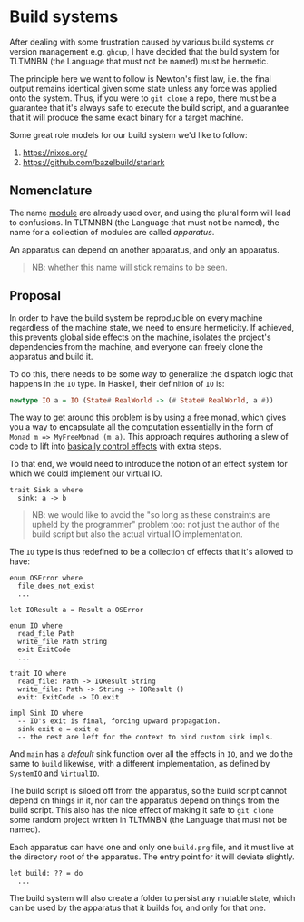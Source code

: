 # Build systems

After dealing with some frustration caused by various build systems or version management e.g. `ghcup`, I have decided that the build system for TLTMNBN (the Language that must not be named) must be hermetic.

The principle here we want to follow is Newton's first law, i.e. the final output remains identical given some state unless any force was applied onto the system. Thus, if you were to `git clone` a repo, there must be a guarantee that it's always safe to execute the build script, and a guarantee that it will produce the same exact binary for a target machine.

Some great role models for our build system we'd like to follow:

1. https://nixos.org/
2. https://github.com/bazelbuild/starlark

## Nomenclature

The name [module](./module.md) are already used over, and using the plural form will lead to confusions. In TLTMNBN (the Language that must not be named), the name for a collection of modules are called _apparatus_.

An apparatus can depend on another apparatus, and only an apparatus.

> NB: whether this name will stick remains to be seen.

## Proposal

In order to have the build system be reproducible on every machine regardless of the machine state, we need to ensure hermeticity. If achieved, this prevents global side effects on the machine, isolates the project's dependencies from the machine, and everyone can freely clone the apparatus and build it.

To do this, there needs to be some way to generalize the dispatch logic that happens in the `IO` type. In Haskell, their definition of `IO` is:

```hs
newtype IO a = IO (State# RealWorld -> (# State# RealWorld, a #))
```

The way to get around this problem is by using a free monad, which gives you a way to encapsulate all the computation essentially in the form of `Monad m => MyFreeMonad (m a)`. This approach requires authoring a slew of code to lift into [basically control effects](https://en.wikipedia.org/wiki/Call-by-push-value) with extra steps.

To that end, we would need to introduce the notion of an effect system for which we could implement our virtual IO.

```
trait Sink a where
  sink: a -> b
```

> NB: we would like to avoid the "so long as these constraints are upheld by the programmer" problem too: not just the author of the build script but also the actual virtual IO implementation.

The `IO` type is thus redefined to be a collection of effects that it's allowed to have:

```
enum OSError where
  file_does_not_exist
  ...

let IOResult a = Result a OSError

enum IO where
  read_file Path
  write_file Path String
  exit ExitCode
  ...

trait IO where
  read_file: Path -> IOResult String
  write_file: Path -> String -> IOResult ()
  exit: ExitCode -> IO.exit

impl Sink IO where
  -- IO's exit is final, forcing upward propagation.
  sink exit e = exit e
  -- the rest are left for the context to bind custom sink impls.
```

And `main` has a _default_ sink function over all the effects in `IO`, and we do the same to `build` likewise, with a different implementation, as defined by `SystemIO` and `VirtualIO`.

The build script is siloed off from the apparatus, so the build script cannot depend on things in it, nor can the apparatus depend on things from the build script. This also has the nice effect of making it safe to `git clone` some random project written in TLTMNBN (the Language that must not be named).

Each apparatus can have one and only one `build.prg` file, and it must live at the directory root of the apparatus. The entry point for it will deviate slightly.

```
let build: ?? = do
  ...
```

<!-- While the signature `IO ()` implies that `build` will have side effects on the machine, this will not be the case: the compiler will lift a function representing the virtual world into `IO` and bind it to `build`, making it a _virtual_ IO.

As a result, the interface is exactly identical, the only difference is all effects must go through this virutal IO, which decides whether any filesystem access is allowed or not, depending on if it attempts to escape the sandbox. -->

The build system will also create a folder to persist any mutable state, which can be used by the apparatus that it builds for, and only for that one.
